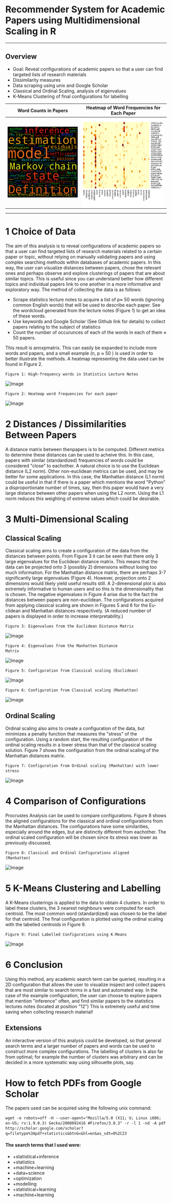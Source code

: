 # Recommender System for Academic Papers using Multidimensional Scaling in R

---
## Overview
- Goal: Reveal configurations of academic papers so that a user can find targeted lists of research materials
- Dissimilarity measures
- Data scraping using unix and Google Scholar
- Classical and Ordinal Scaling, analysis of eigenvalues
- K-Means Clustering of final configurations for labelling

Word Counts in Papers  |  Heatmap of Word Frequencies for Each Paper
:-------------------------:|:-------------------------:
![](https://github.com/leonjwu/Paper-Configurations/blob/master/figures/1.jpg)  |  ![](https://github.com/leonjwu/paper-configurations/blob/master/figures/2.png)
---



# 1 Choice of Data

The aim of this analysis is to reveal configurations of academic papers so that a user can find targeted lists of
research materials related to a certain paper or topic, without relying on manually validating papers and using
complex searching methods within databases of academic papers. In this way, the user can visualize distances
between papers, chose the relevant ones and perhaps observe and explore clusterings of papers that are about
similar topics.
This is useful since you can understand better how different topics and individual papers link to one another
in a more informative and exploratory way.
The method of collecting the data is as follows:

- Scrape statistics lecture notes to acquire a list of p≈ 50 words (ignoring common English words) that will
    be used to describe each paper. See the wordcloud generated from the lecture notes (Figure 1) to get an
    idea of these words.
- Use keywords and Google Scholar (See Github link for details) to collect papers relating to the subject of
    statistics
- Count the number of occurunces of each of the words in each of them ≈ 50 papers.

This result is annxpmatrix. This can easily be expanded to include more words and papers, and a small
example (n, p ≈ 50 ) is used in order to better illustrate the methods. A heatmap representing the data used
can be found in Figure 2.

```
Figure 1: High-frequency words in Statistics Lecture Notes 
```
![Image](https://github.com/leonwu4951/Paper-Configurations/blob/master/figures/1.jpg)

```
Figure 2: Heatmap word frequencies for each paper
```
![Image](https://github.com/leonwu4951/paper-configurations/blob/master/figures/2.png)

# 2 Distances / Dissimilarities Between Papers

A distance matrix between thenpapers is to be computed. Different metrics to determine these distances can
be used to acheive this. In this case, papers with similar (standardized) frequencies of words could be considered
"close" to eachother.
A natural choice is to use the Euclidean distance (L2 norm). Other non-euclidean metrics can be used, and
may be better for some applications. In this case, the Manhattan distance (L1 norm) could be useful in that if
there is a paper which mentions the word "Python" a disproportionate number of times, say, then this paper
would have a very large distance between other papers when using the L2 norm. Using the L1 norm reduces
this weighting of extreme values which could be desirable.

# 3 Multi-Dimensional Scaling

## Classical Scaling

Classical scaling aims to create a configuration of the data from the distances between points. From Figure
3 it can be seen that there only 3 large eigenvalues for the Euclidean distance matrix. This means that the
data can be projected onto 3 (possibly 2) dimensions without losing too much information. For the Manhattan
distance matrix, there are perhaps 3-7 significantly large eigenvalues (Figure 4). However, projection onto 2
dimensions would likely yield useful results still. A 2-dimensional plot is also extremely informative to human
users and so this is the dimensionality that is chosen. The negative eigenvalues in Figure 4 arise due to the fact
the distances between papers are non-euclidean.
The configurations acquired from applying classical scaling are shown in Figures 5 and 6 for the Eu-
clidean and Manhattan distances respectively. (A reduced number of papers is displayed in order to increase
interpretability.)

```
Figure 3: Eigenvalues from the Euclidean Distance Matrix
```
![Image](https://github.com/leonwu4951/paper-configurations/blob/master/figures/3.png)
```
Figure 4: Eigenvalues from the Manhatten Distance
Matrix
```
![Image](https://github.com/leonwu4951/paper-configurations/blob/master/figures/4.png)

```
Figure 5: Configuration from Classical scaling (Euclidean)
```
![Image](https://github.com/leonwu4951/paper-configurations/blob/master/figures/5.png)

```
Figure 6: Configuration from Classical scaling (Manhattan)
```
![Image](https://github.com/leonwu4951/paper-configurations/blob/master/figures/6.png)


## Ordinal Scaling

Ordinal scaling also aims to create a configuration of the data, but minimizes a penalty function that measures
the "stress" of the configuration. Using a random start, the resulting configuration of the ordinal scaling results in a lower stress than that of the classical scaling solution. Figure 7 shows the configuration from the ordinal scaling of the Manhattan distances matrix.

```
Figure 7: Configuration from Ordinal scaling (Manhattan) with lower stress
```
![Image](https://github.com/leonwu4951/paper-configurations/blob/master/figures/7.png)

# 4 Comparison of Configurations

Procrustes Analysis can be used to compare configurations. Figure 8 shows the aligned configurations for the
classical and ordinal configurations from the Manhattan distances. The configurations have some similarities,
especially around the edges, but are distinctly different from eachother. The ordinal scaled configuration will
be chosen since its stress was lower as previously discussed.

```
Figure 8: Classical and Ordinal Configurations aligned
(Manhatten)
```
![Image](https://github.com/leonwu4951/paper-configurations/blob/master/figures/8.png)

# 5 K-Means Clustering and Labelling

A K-Means clusterings is applied to the data to obtain 4 clusters. In order to label these clusters, the 3 nearest
neighbours were computed for each centroid. The most common word (standardized) was chosen to be the
label for that centroid. The final configuration is plotted using the ordinal scaling with the labelled centroids
in Figure 9.

```
Figure 9: Final Labelled Configurations using K-Means
```
![Image](https://github.com/leonwu4951/paper-configurations/blob/master/figures/9.png)

# 6 Conclusion

Using this method, any academic search term can be queried, resulting in a 2D configuration that allows the
user to visualize inspect and collect papers that are most similar to search terms in a fast and automated way.
In the case of the example configuration, the user can choose to explore papers that mention "inference" often,
and find similar papers to the statistics lectures notes (located at position "12") This is extremely useful and
time saving when collecting research material!

## Extensions

An interactive version of this analysis could be developed, so that general search terms and a larger number of
papers and words can be used to construct more complex configurations. The labelling of clusters is also far
from optimal; for example the number of clusters was arbitrary and can be decided in a more systematic way
using silhouette plots, say.



# How to fetch PDFs from Google Scholar

The papers used can be acquired using the following unix command:

```
wget -e robots=off -H --user-agent="Mozilla/5.0 (X11; U; Linux i686; en-US; rv:1.9.0.3) Gecko/2008092416 #Firefox/3.0.3" -r -l 1 -nd -A pdf http://scholar.google.com/scholar?q=filetype%3Apdf+statistics&btnG=&hl=en&as_sdt=0%2C23
```

#### The search terms that I used were:
- +statistical+inference
- +statistics
- +machine+learning
- +data+science
- +optimization
- +modelling
- +statistical+learning
- +machine+learning
